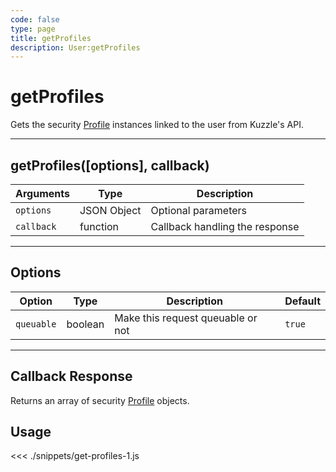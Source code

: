 ```yaml
---
code: false
type: page
title: getProfiles
description: User:getProfiles
---
```


# getProfiles

Gets the security [Profile](/sdk/js/5/core-classes/profile) instances linked to the user from Kuzzle's API.

---

## getProfiles([options], callback)

| Arguments  | Type        | Description                    |
| ---------- | ----------- | ------------------------------ |
| `options`  | JSON Object | Optional parameters            |
| `callback` | function    | Callback handling the response |

---

## Options

| Option     | Type    | Description                       | Default |
| ---------- | ------- | --------------------------------- | ------- |
| `queuable` | boolean | Make this request queuable or not | `true`  |

---

## Callback Response

Returns an array of security [Profile](/sdk/js/5/core-classes/profile) objects.

## Usage

<<< ./snippets/get-profiles-1.js
